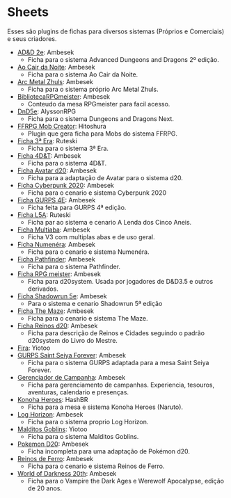 # Sheets
Esses são plugins de fichas para diversos sistemas (Próprios e Comerciais) e seus criadores. 

- [AD&D 2e](https://github.com/rrpgfirecast/firecast/blob/master/Plugins/Sheets/AD&D%202e/output/Ficha%20AD&D%202e.rpk?raw=true): Ambesek
	- Ficha para o sistema Advanced Dungeons and Dragons 2º edição.
- [Ao Cair da Noite](https://github.com/rrpgfirecast/firecast/blob/master/Plugins/Sheets/Ao%20cair%20da%20noite/output/Ficha%20ACN.rpk?raw=true): Ambesek
	- Ficha para o sistema Ao Cair da Noite.
- [Arc Metal Zhuls](https://github.com/rrpgfirecast/firecast/blob/master/Plugins/Sheets/Arc%20Metal%20Zhuls/output/Ficha%20Arc%20Metal%20Zhuls.rpk?raw=true): Ambesek
	- Ficha para o sistema próprio Arc Metal Zhuls.
- [BibliotecaRPGmeister](https://github.com/rrpgfirecast/firecast/blob/master/Plugins/Sheets/BibliotecaRPGmeister/output/BibliotecaRPGmeister.rpk?raw=true): Ambesek
	- Conteudo da mesa RPGmeister para facil acesso.
- [DnD5e](https://github.com/rrpgfirecast/firecast/blob/master/Plugins/Sheets/DnD5e/output/DnD5e.rpk?raw=true): AlyssonRPG
	- Ficha para o sistema Dungeons and Dragons Next.
- [FFRPG Mob Creator](https://github.com/rrpgfirecast/firecast/blob/master/Plugins/Sheets/FFRPG%20Mob%20Creator/output/FFRPG%20Mob%20Creator.rpk?raw=true): Hitoshura
	- Plugin que gera ficha para Mobs do sistema FFRPG.
- [Ficha 3ª Era](https://github.com/rrpgfirecast/firecast/blob/master/Plugins/Sheets/Ficha%2013%C2%BA%20Era/output/Ficha%2013%C2%BA%20Era.rpk?raw=true): Ruteski
	- Ficha para o sistema 3ª Era.
- [Ficha 4D&T](https://github.com/rrpgfirecast/firecast/blob/master/Plugins/Sheets/Ficha%204D&T/output/Ficha%204D&T.rpk?raw=true): Ambesek
	- Ficha para o sistema 4D&T.
- [Ficha Avatar d20](https://github.com/rrpgfirecast/firecast/blob/master/Plugins/Sheets/Ficha%20Avatar%20d20/output/Ficha%20Avatar%20d20.rpk?raw=true): Ambesek
	- Ficha para a adaptação de Avatar para o sistema d20.
- [Ficha Cyberpunk 2020](https://github.com/rrpgfirecast/firecast/blob/master/Plugins/Sheets/Ficha%20Cyberpunk%202020/output/Ficha%20Cyberpunk%202020.rpk?raw=true): Ambesek
	- Ficha para o cenario e sistema Cyberpunk 2020
- [Ficha GURPS 4E](https://github.com/rrpgfirecast/firecast/blob/master/Plugins/Sheets/Ficha%20GURPS%204E/output/Ficha%20GURPS%204E.rpk?raw=true): Ambesek
	- Ficha feita para GURPS 4ª edição.
- [Ficha L5A](https://github.com/rrpgfirecast/firecast/blob/master/Plugins/Sheets/Ficha%20L5A/output/Ficha%20L5A.rpk?raw=true): Ruteski
	- Ficha par ao sistema e cenario A Lenda dos Cinco Aneis. 
- [Ficha Multiaba](https://github.com/rrpgfirecast/firecast/blob/master/Plugins/Sheets/Ficha%20Multiaba/output/Ficha%20Multiaba.rpk?raw=true): Ambesek
	- Ficha V3 com multiplas abas e de uso geral. 
- [Ficha Numenéra](https://github.com/rrpgfirecast/firecast/blob/master/Plugins/Sheets/Ficha%20Numenera/output/Ficha%20Numenera.rpk?raw=true): Ambesek
	- Ficha para o cenario e sistema Numenéra.
- [Ficha Pathfinder](https://github.com/rrpgfirecast/firecast/blob/master/Plugins/Sheets/Ficha%20Pathfinder/output/Ficha%20Pathfinder.rpk?raw=true): Ambesek
	- Ficha para o sistema Pathfinder.
- [Ficha RPG meister](https://github.com/rrpgfirecast/firecast/blob/master/Plugins/Sheets/Ficha%20RPG%20meister/output/Ficha%20RPG%20meister.rpk?raw=true): Ambesek
	- Ficha para d20system. Usada por jogadores de D&D3.5 e outros derivados.
- [Ficha Shadowrun 5e](https://github.com/rrpgfirecast/firecast/blob/master/Plugins/Sheets/Ficha%20RPG%20meister/output/Ficha%20RPG%20meister.rpk?raw=true): Ambesek
	- Para o sistema e cenario Shadowrun 5ª edição
- [Ficha The Maze](https://github.com/rrpgfirecast/firecast/blob/master/Plugins/Sheets/Ficha%20The%20Maze/output/Ficha%20The%20Maze.rpk?raw=true): Ambesek
	- Ficha para o cenario e sistema The Maze.
- [Ficha Reinos d20](https://github.com/rrpgfirecast/firecast/blob/master/Plugins/Sheets/Ficha%20de%20Reinos%20d20/output/Ficha%20de%20Reinos%20d20.rpk?raw=true): Ambesek
	- Ficha para descrição de Reinos e Cidades seguindo o padrão d20system do Livro do Mestre.  
- [Fira](https://github.com/rrpgfirecast/firecast/blob/master/Plugins/Sheets/Fira/output/fira.rpk?raw=true): Yiotoo
- [GURPS Saint Seiya Forever](https://github.com/rrpgfirecast/firecast/blob/master/Plugins/Sheets/GURPS%20Saint%20Seiya%20Forever/output/Ficha%20SSF.rpk?raw=true): Ambesek
	- Ficha para o sistema GURPS adaptada para a mesa Saint Seiya Forever.
- [Gerenciador de Campanha](https://github.com/rrpgfirecast/firecast/blob/master/Plugins/Sheets/Gerenciador%20de%20Campanha/output/Gerenciador%20de%20Campanha.rpk?raw=true): Ambesek
	- Ficha para gerenciamento de campanhas. Experiencia, tesouros, aventuras, calendario e presenças. 
- [Konoha Heroes](https://github.com/rrpgfirecast/firecast/blob/master/Plugins/Sheets/Konoha%20Heroes/output/Konoha%20Heroes.rpk?raw=true): HashBR
	- Ficha para a mesa e sistema Konoha Heroes (Naruto).
- [Log Horizon](https://github.com/rrpgfirecast/firecast/blob/master/Plugins/Sheets/Log%20Horizon/output/Ficha%20LH.rpk?raw=true): Ambesek
	- Ficha para o sistema proprio Log Horizon.
- [Malditos Goblins](https://github.com/rrpgfirecast/firecast/blob/master/Plugins/Sheets/Malditos%20Goblins/output/mg.rpk?raw=true): Yiotoo
	- Ficha para o sistema Malditos Goblins.
- [Pokemon D20](https://github.com/rrpgfirecast/firecast/blob/master/Plugins/Sheets/Pokemon%20D20/output/Ficha%20PKMN.rpk?raw=true): Ambesek
	- Ficha incompleta para uma adaptação de Pokémon d20.
- [Reinos de Ferro](https://github.com/rrpgfirecast/firecast/blob/master/Plugins/Sheets/Reinos%20de%20Ferro/output/Ficha%20RdF.rpk?raw=true): Ambesek
	- Ficha para o cenario e sistema Reinos de Ferro. 
- [World of Darkness 20th](https://github.com/rrpgfirecast/firecast/blob/master/Plugins/Sheets/World%20of%20Darkness%2020th/output/World%20of%20Darkness%2020th.rpk?raw=true): Ambesek
	- Ficha para o Vampire the Dark Ages e Werewolf Apocalypse, edição de 20 anos. 
